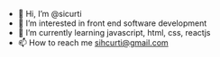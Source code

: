 - 👋 Hi, I’m @sicurti
- 👀 I’m interested in front end software development
- 🌱 I’m currently learning javascript, html, css, reactjs
- 📫 How to reach me sihcurti@gmail.com
